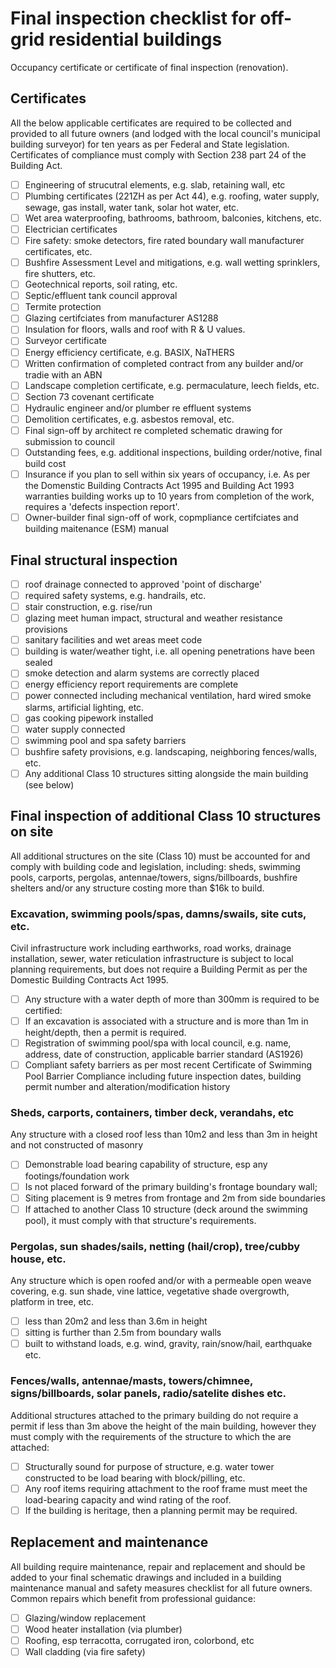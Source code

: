 # Final inspection checklist for off-grid residential buildings
Occupancy certificate or certificate of final inspection (renovation).

## Certificates
All the below applicable certificates are required to be collected and provided to all future owners (and lodged with the local council's municipal building surveyor) for ten years as per Federal and State legislation. Certificates of compliance must comply with Section 238 part 24 of the Building Act.
 - [ ] Engineering of strucutral elements, e.g. slab, retaining wall, etc
 - [ ] Plumbing certificates (221ZH as per Act 44), e.g. roofing, water supply, sewage, gas install, water tank, solar hot water, etc.
 - [ ] Wet area waterproofing, bathrooms, bathroom, balconies, kitchens, etc.
 - [ ] Electrician certificates
 - [ ] Fire safety: smoke detectors, fire rated boundary wall manufacturer certificates, etc.
 - [ ] Bushfire Assessment Level and mitigations, e.g. wall wetting sprinklers, fire shutters, etc.
 - [ ] Geotechnical reports, soil rating, etc.
 - [ ] Septic/effluent tank council approval
 - [ ] Termite protection
 - [ ] Glazing certifciates from manufacturer AS1288
 - [ ] Insulation for floors, walls and roof with R & U values.
 - [ ] Surveyor certificate
 - [ ] Energy efficiency certificate, e.g. BASIX, NaTHERS
 - [ ] Written confirmation of completed contract from any builder and/or tradie with an ABN
 - [ ] Landscape completion certificate, e.g. permaculature, leech fields, etc.
 - [ ] Section 73 covenant certificate
 - [ ] Hydraulic engineer and/or plumber re effluent systems
 - [ ] Demolition certificates, e.g. asbestos removal, etc.
 - [ ] Final sign-off by architect re completed schematic drawing for submission to council
 - [ ] Outstanding fees, e.g. additional inspections, building order/notive, final build cost
 - [ ] Insurance if you plan to sell within six years of occupancy, i.e. As per the Domenstic Building Contracts Act 1995 and Building Act 1993 warranties building works up to 10 years from completion of the work, requires a 'defects inspection report'.
 - [ ] Owner-builder final sign-off of work, copmpliance certifciates and building maitenance (ESM) manual

## Final structural inspection
 - [ ] roof drainage connected to approved 'point of discharge'
 - [ ] required safety systems, e.g. handrails, etc.
 - [ ] stair construction, e.g. rise/run
 - [ ] glazing meet human impact, structural and weather resistance provisions
 - [ ] sanitary facilities and wet areas meet code
 - [ ] building is water/weather tight, i.e. all opening penetrations have been sealed
 - [ ] smoke detection and alarm systems are correctly placed
 - [ ] energy efficiency report requirements are complete
 - [ ] power connected including mechanical ventilation, hard wired smoke slarms, artificial lighting, etc.
 - [ ] gas cooking pipework installed
 - [ ] water supply connected
 - [ ] swimming pool and spa safety barriers
 - [ ] bushfire safety provisions, e.g. landscaping, neighboring fences/walls, etc.
 - [ ] Any additional Class 10 structures sitting alongside the main building (see below)

## Final inspection of additional Class 10 structures on site
All additional structures on the site (Class 10) must be accounted for and comply with building code and legislation, including: sheds, swimming pools, carports, pergolas, antennae/towers, signs/billboards, bushfire shelters and/or any structure costing more than $16k to build.

### Excavation, swimming pools/spas, damns/swails, site cuts, etc.
Civil infrastructure work including earthworks, road works, drainage installation, sewer, water reticulation infrastructure is subject to local planning requirements, but does not require a Building Permit as per the Domestic Building Contracts Act 1995.
 - [ ] Any structure with a water depth of more than 300mm is required to be certified:
 - [ ] If an excavation is associated with a structure and is more than 1m in height/depth, then a permit is required.
 - [ ] Registration of swimming pool/spa with local council, e.g. name, address, date of construction, applicable barrier standard (AS1926)
 - [ ] Compliant safety barriers as per most recent Certificate of Swimming Pool Barrier Compliance including future inspection dates, building permit number and alteration/modification history

### Sheds, carports, containers, timber deck, verandahs, etc
Any structure with a closed roof less than 10m2 and less than 3m in height and not constructed of masonry
 - [ ] Demonstrable load bearing capability of structure, esp any footings/foundation work
 - [ ] Is not placed forward of the primary building's frontage boundary wall;
 - [ ] Siting placement is 9 metres from frontage and 2m from side boundaries
 - [ ] If attached to another Class 10 structure (deck around the swimming pool), it must comply with that structure's requirements.

### Pergolas, sun shades/sails, netting (hail/crop), tree/cubby house, etc.
Any structure which is open roofed and/or with a permeable open weave covering, e.g. sun shade, vine lattice, vegetative shade overgrowth, platform in tree, etc.
 - [ ] less than 20m2 and less than 3.6m in height
 - [ ] sitting is further than 2.5m from boundary walls
 - [ ] built to withstand loads, e.g. wind, gravity, rain/snow/hail, earthquake etc.

### Fences/walls, antennae/masts, towers/chimnee, signs/billboards, solar panels, radio/satelite dishes etc.
Additional structures attached to the primary building do not require a permit if less than 3m above the height of the main building, however they must comply with the requirements of the structure to which the are attached:
 - [ ] Structurally sound for purpose of structure, e.g. water tower constructed to be load bearing with block/pilling, etc.
 - [ ] Any roof items requiring attachment to the roof frame must meet the load-bearing capacity and wind rating of the roof.
 - [ ] If the building is heritage, then a planning permit may be required.

## Replacement and maintenance
All building require maintenance, repair and replacement and should be added to your final schematic drawings and included in a building maintenance manual and safety measures checklist for all future owners.  Common repairs which benefit from professional guidance:
 - [ ] Glazing/window replacement
 - [ ] Wood heater installation (via plumber)
 - [ ] Roofing, esp terracotta, corrugated iron, colorbond, etc
 - [ ] Wall cladding (via fire safety)

